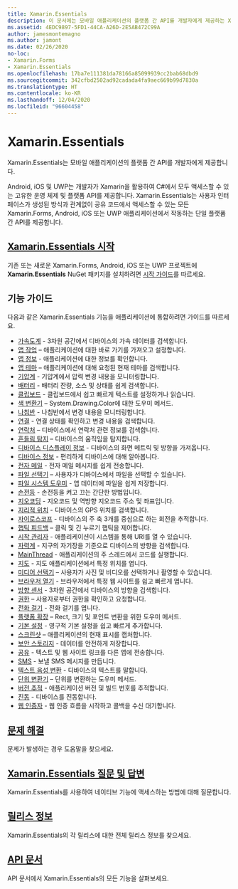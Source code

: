 ```yaml
---
title: Xamarin.Essentials
description: 이 문서에는 모바일 애플리케이션의 플랫폼 간 API를 개발자에게 제공하는 Xamarin.Essentials를 설명하는 다양한 가이드에 대한 링크가 들어 있습니다.
ms.assetid: 4EDC9897-5FD1-44CA-A26D-2E5AB472C99A
author: jamesmontemagno
ms.author: jamont
ms.date: 02/26/2020
no-loc:
- Xamarin.Forms
- Xamarin.Essentials
ms.openlocfilehash: 17ba7e111381da78166a85099939cc2bab68dbd9
ms.sourcegitcommit: 342cfbd2502ad92cadada4fa9aec669b99d7830a
ms.translationtype: HT
ms.contentlocale: ko-KR
ms.lasthandoff: 12/04/2020
ms.locfileid: "96604458"
---
```

# Xamarin.Essentials

Xamarin.Essentials는 모바일 애플리케이션의 플랫폼 간 API를 개발자에게 제공합니다.

Android, iOS 및 UWP는 개발자가 Xamarin을 활용하여 C#에서 모두 액세스할 수 있는 고유한 운영 체제 및 플랫폼 API를 제공합니다. Xamarin.Essentials는 사용자 인터페이스가 생성된 방식과 관계없이 공유 코드에서 액세스할 수 있는 모든 Xamarin.Forms, Android, iOS 또는 UWP 애플리케이션에서 작동하는 단일 플랫폼 간 API를 제공합니다.

## <a name="get-started-with-no-locxamarinessentials"></a>[Xamarin.Essentials 시작](get-started.md?context=xamarin/xamarin-forms)

기존 또는 새로운 Xamarin.Forms, Android, iOS 또는 UWP 프로젝트에 **Xamarin.Essentials** NuGet 패키지를 설치하려면 [시작 가이드](get-started.md)를 따르세요.

## <a name="feature-guides"></a>기능 가이드

다음과 같은 Xamarin.Essentials 기능을 애플리케이션에 통합하려면 가이드를 따르세요.

* [가속도계](accelerometer.md?context=xamarin/xamarin-forms) - 3차원 공간에서 디바이스의 가속 데이터를 검색합니다.
* [앱 작업](app-actions.md?context=xamarin/xamarin-forms) – 애플리케이션에 대한 바로 가기를 가져오고 설정합니다.
* [앱 정보](app-information.md?context=xamarin/xamarin-forms) - 애플리케이션에 대한 정보를 확인합니다.
* [앱 테마](app-theme.md?context=xamarin/xamarin-forms) – 애플리케이션에 대해 요청된 현재 테마를 검색합니다.
* [기압계](barometer.md?context=xamarin/xamarin-forms) - 기압계에서 압력 변경 내용을 모니터링합니다.
* [배터리](battery.md?context=xamarin/xamarin-forms) - 배터리 잔량, 소스 및 상태를 쉽게 검색합니다.
* [클립보드](clipboard.md?context=xamarin/xamarin-forms) - 클립보드에서 쉽고 빠르게 텍스트를 설정하거나 읽습니다.
* [색 변환기](color-converters.md?context=xamarin/xamarin-forms) – System.Drawing.Color에 대한 도우미 메서드.
* [나침반](compass.md?context=xamarin/xamarin-forms) - 나침반에서 변경 내용을 모니터링합니다.
* [연결](connectivity.md?context=xamarin/xamarin-forms) - 연결 상태를 확인하고 변경 내용을 검색합니다.
* [연락처](contacts.md?context=xamarin/xamarin-forms) – 디바이스에서 연락처 관련 정보를 검색합니다.
* [흔들림 탐지](detect-shake.md?context=xamarin/xamarin-forms) – 디바이스의 움직임을 탐지합니다.
* [디바이스 디스플레이 정보](device-display.md?context=xamarin/xamarin-forms) - 디바이스의 화면 메트릭 및 방향을 가져옵니다.
* [디바이스 정보](device-information.md?context=xamarin/xamarin-forms) - 편리하게 디바이스에 대해 알아봅니다.
* [전자 메일](email.md?context=xamarin/xamarin-forms) - 전자 메일 메시지를 쉽게 전송합니다.
* [파일 선택기](file-picker.md?context=xamarin/xamarin-forms) – 사용자가 디바이스에서 파일을 선택할 수 있습니다.
* [파일 시스템 도우미](file-system-helpers.md?context=xamarin/xamarin-forms) - 앱 데이터에 파일을 쉽게 저장합니다.
* [손전등](flashlight.md?context=xamarin/xamarin-forms) - 손전등을 켜고 끄는 간단한 방법입니다.
* [지오코딩](geocoding.md?context=xamarin/xamarin-forms) - 지오코드 및 역방향 지오코드 주소 및 좌표입니다.
* [지리적 위치](geolocation.md?context=xamarin/xamarin-forms) - 디바이스의 GPS 위치를 검색합니다.
* [자이로스코프](gyroscope.md?context=xamarin/xamarin-forms) - 디바이스의 주 축 3개를 중심으로 하는 회전을 추적합니다.
* [햅틱 피드백](haptic-feedback.md?context=xamarin/xamarin-forms) – 클릭 및 긴 누르기 햅틱을 제어합니다.
* [시작 관리자](launcher.md?context=xamarin/xamarin-forms) - 애플리케이션이 시스템을 통해 URI를 열 수 있습니다.
* [자력계](magnetometer.md?context=xamarin/xamarin-forms) - 지구의 자기장을 기준으로 디바이스의 방향을 검색합니다.
* [MainThread](main-thread.md?content=xamarin/xamarin-forms) - 애플리케이션의 주 스레드에서 코드를 실행합니다.
* [지도](maps.md?content=xamarin/xamarin-forms) - 지도 애플리케이션에서 특정 위치를 엽니다.
* [미디어 선택기](media-picker.md?context=xamarin/xamarin-forms) – 사용자가 사진 및 비디오를 선택하거나 촬영할 수 있습니다.
* [브라우저 열기](open-browser.md?context=xamarin/xamarin-forms) - 브라우저에서 특정 웹 사이트를 쉽고 빠르게 엽니다.
* [방향 센서](orientation-sensor.md?context=xamarin/xamarin-forms) - 3차원 공간에서 디바이스의 방향을 검색합니다.
* [권한](permissions.md?context=xamarin/xamarin-forms) – 사용자로부터 권한을 확인하고 요청합니다.
* [전화 걸기](phone-dialer.md?context=xamarin/xamarin-forms) - 전화 걸기를 엽니다.
* [플랫폼 확장](platform-extensions.md?context=xamarin/xamarin-forms) – Rect, 크기 및 포인트 변환을 위한 도우미 메서드.
* [기본 설정](preferences.md?context=xamarin/xamarin-forms) - 영구적 기본 설정을 쉽고 빠르게 추가합니다.
* [스크린샷](Screenshot.md?context=xamarin/xamarin-forms) – 애플리케이션의 현재 표시를 캡처합니다.
* [보안 스토리지](secure-storage.md?context=xamarin/xamarin-forms) - 데이터를 안전하게 저장합니다.
* [공유](share.md?context=xamarin/xamarin-forms) - 텍스트 및 웹 사이트 링크를 다른 앱에 전송합니다.
* [SMS](sms.md?context=xamarin/xamarin-forms) - 보낼 SMS 메시지를 만듭니다.
* [텍스트 음성 변환](text-to-speech.md?context=xamarin/xamarin-forms) - 디바이스의 텍스트를 말합니다.
* [단위 변환기](unit-converters.md?context=xamarin/xamarin-forms) – 단위를 변환하는 도우미 메서드.
* [버전 추적](version-tracking.md?context=xamarin/xamarin-forms) - 애플리케이션 버전 및 빌드 번호를 추적합니다.
* [진동](vibrate.md?context=xamarin/xamarin-forms) - 디바이스를 진동합니다.
* [웹 인증자](web-authenticator.md?context=xamarin/xamarin-forms) - 웹 인증 흐름을 시작하고 콜백을 수신 대기합니다.

## <a name="troubleshooting"></a>[문제 해결](troubleshooting.md?context=xamarin/xamarin-forms)

문제가 발생하는 경우 도움말을 찾으세요.

## <a name="no-locxamarinessentials-on-qa"></a>[Xamarin.Essentials 질문 및 답변](/answers/topics/dotnet-xamarinessentials.html)

Xamarin.Essentials를 사용하여 네이티브 기능에 액세스하는 방법에 대해 질문합니다.

## <a name="release-notes"></a>[릴리스 정보](/xamarin/essentials/release-notes/)

Xamarin.Essentials의 각 릴리스에 대한 전체 릴리스 정보를 찾으세요.

## <a name="api-documentation"></a>[API 문서](xref:Xamarin.Essentials)

API 문서에서 Xamarin.Essentials의 모든 기능을 살펴보세요.
